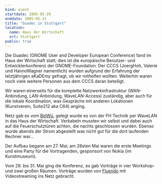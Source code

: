 ```yaml
---
kind: event
startdate: 2005-05-29
enddate: 2005-05-31
title: "Guadec in Stuttgart"
location:
  name: Haus der Wirtschaft
  ort: Stuttgart
public: true
---
```

Die Guadec (GNOME User and Developer European Conference) fand im Haus der
Wirtschaft statt; dies ist die europäische Benutzer-
und Entwicklerkonferenz der GNOME-Foundation. Der CCCS (JoergHoh, Valerie und
HannoWagner namentlich) wurden aufgrund der Erfahrung der letztjährigen aKaDEmy
gefragt, ob wir mithelfen wollten. Weiterhin waren noch viele weitere Personen
aus dem CCCS daran beteiligt.

Wir waren einerseits für die komplette Netzwerkinfrastruktur (WAN-Anbindung,
LAN-Anbindung, WaveLAN-Access) zuständig, aber auch für die lokale Koordination,
was Gespräche mit anderen Lokationen (Kunstverein, Suite212 aka C64) anging.

Netz gab es vom <a href="http://www.belwue.de">BelWü</a>, gelegt wurde es von
der FH Technik per WaveLAN in das Haus der Wirtschaft. Verkabeln mussten wir
selbst und dabei auch auf die Feuerschutztüren achten, die nachts geschlossen
wurden. Ebenso wurde abends der Strom abgestellt was nicht gut für die dort
laufenden Rechner war...

Der Aufbau begann am 27. Mai; am 28sten Mai waren die erste Meetings und eine
Party für die Vortragenden, gesponsort von Nokia (im Kunstmuseum).

Vom 29. bis 31. Mai ging die Konferenz, es gab Vorträge in vier Workshop- und
zwei großen Räumen. Vorträge wurden von <a
href="http://www.fluendo.com">Fluendo</a> mit Videostreaming ins Netz gebracht.
